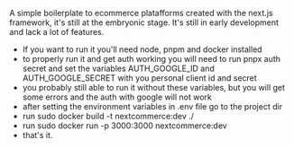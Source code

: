 A simple boilerplate to ecommerce platafforms created with the next.js framework, it's still at the embryonic stage. 
It's still in early development and lack a lot of features.
- If you want to run it you'll need node, pnpm and docker installed
- to properly run it and get auth working you will need to run pnpx auth secret and set the variables AUTH_GOOGLE_ID and AUTH_GOOGLE_SECRET with you personal client id and secret
- you probably still able to run it without these variables, but you will get some errors and the auth with google will not work
- after setting the environment variables in .env file go to the project dir
- run sudo docker build -t nextcommerce:dev ./
- run sudo docker run -p 3000:3000 nextcommerce:dev
- that's it.
